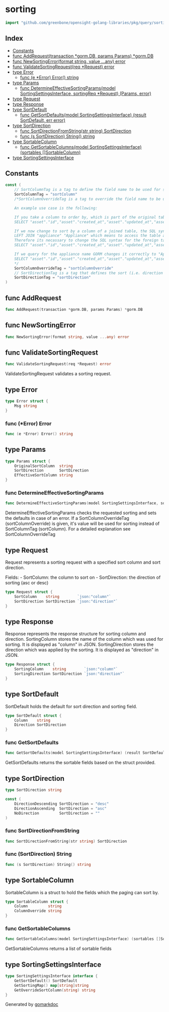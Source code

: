 <!-- Code generated by gomarkdoc. DO NOT EDIT -->

# sorting

```go
import "github.com/greenbone/opensight-golang-libraries/pkg/query/sorting"
```

## Index

- [Constants](<#constants>)
- [func AddRequest\(transaction \*gorm.DB, params Params\) \*gorm.DB](<#AddRequest>)
- [func NewSortingError\(format string, value ...any\) error](<#NewSortingError>)
- [func ValidateSortingRequest\(req \*Request\) error](<#ValidateSortingRequest>)
- [type Error](<#Error>)
  - [func \(e \*Error\) Error\(\) string](<#Error.Error>)
- [type Params](<#Params>)
  - [func DetermineEffectiveSortingParams\(model SortingSettingsInterface, sortingReq \*Request\) \(Params, error\)](<#DetermineEffectiveSortingParams>)
- [type Request](<#Request>)
- [type Response](<#Response>)
- [type SortDefault](<#SortDefault>)
  - [func GetSortDefaults\(model SortingSettingsInterface\) \(result SortDefault, err error\)](<#GetSortDefaults>)
- [type SortDirection](<#SortDirection>)
  - [func SortDirectionFromString\(str string\) SortDirection](<#SortDirectionFromString>)
  - [func \(s SortDirection\) String\(\) string](<#SortDirection.String>)
- [type SortableColumn](<#SortableColumn>)
  - [func GetSortableColumns\(model SortingSettingsInterface\) \(sortables \[\]SortableColumn\)](<#GetSortableColumns>)
- [type SortingSettingsInterface](<#SortingSettingsInterface>)


## Constants

<a name="SortColumnTag"></a>

```go
const (
    // SortColumnTag is a tag to define the field name to be used for sorting
    SortColumnTag = "sortColumn"
    /*SortColumnOverrideTag is a tag to override the field name to be used for sorting.

    An example use case is the following:

    If you take a column to order by, which is part of the original table (like hostname) the SQL syntax is fine - see the generated GORM query below.´.
    SELECT "asset"."id","asset"."created_at","asset"."updated_at","asset"."greenbone_agent_id","asset"."last_authenticated_scan_at","asset"."mac_address","asset"."net_bios_name","asset"."ssh_fingerprint","asset"."has_agent","asset"."has_vt_result","asset"."hostname","asset"."ip","asset"."last_scan_at","asset"."operating_system","asset"."deleted_at","asset"."deleted_by","asset"."source_id","asset"."appliance_id" FROM "asset" LEFT JOIN "appliance" "Appliance" ON "asset"."appliance_id" = "Appliance"."id" LEFT JOIN "installed_software" "InstalledSoftwares" ON "asset"."id" = "InstalledSoftwares"."asset_id" WHERE ("Appliance"."name" ILIKE '%Example%') ORDER BY hostname ASC LIMIT 10

    If we now change to sort by a column of a joined table, the SQL syntax is "TABLENAME"."Columnname". Now see the
    LEFT JOIN "appliance" "Appliance" which means to access the table appliance we now need to use "Appliance" instead of "appliance".
    Therefore its necassary to change the SQL syntax for the foreign table sort.
    SELECT "asset"."id","asset"."created_at","asset"."updated_at","asset"."greenbone_agent_id","asset"."last_authenticated_scan_at","asset"."mac_address","asset"."net_bios_name","asset"."ssh_fingerprint","asset"."has_agent","asset"."has_vt_result","asset"."hostname","asset"."ip","asset"."last_scan_at","asset"."operating_system","asset"."deleted_at","asset"."deleted_by","asset"."source_id","asset"."appliance_id" FROM "asset" LEFT JOIN "appliance" "Appliance" ON "asset"."appliance_id" = "Appliance"."id" LEFT JOIN "installed_software" "InstalledSoftwares" ON "asset"."id" = "InstalledSoftwares"."asset_id" ORDER BY "Appliance"."name" DESC LIMIT 20

    If we query for the appliance name GORM changes it correctly to "Appliance"."name" - see the query below. And the same we now do in our code for the sorting - we change the JOINED field from appliance.name to "Appliance"."name".
    SELECT "asset"."id","asset"."created_at","asset"."updated_at","asset"."greenbone_agent_id","asset"."last_authenticated_scan_at","asset"."mac_address","asset"."net_bios_name","asset"."ssh_fingerprint","asset"."has_agent","asset"."has_vt_result","asset"."hostname","asset"."ip","asset"."last_scan_at","asset"."operating_system","asset"."deleted_at","asset"."deleted_by","asset"."source_id","asset"."appliance_id" FROM "asset" LEFT JOIN "appliance" "Appliance" ON "asset"."appliance_id" = "Appliance"."id" LEFT JOIN "installed_software" "InstalledSoftwares" ON "asset"."id" = "InstalledSoftwares"."asset_id" WHERE ("Appliance"."name" ILIKE '%Example%') ORDER BY hostname ASC LIMIT 10
    */
    SortColumnOverrideTag = "sortColumnOverride"
    // SortDirectionTag is a tag that defines the sort (i.e. direction of sorting); must be a SortDirection
    SortDirectionTag = "sortDirection"
)
```

<a name="AddRequest"></a>
## func AddRequest

```go
func AddRequest(transaction *gorm.DB, params Params) *gorm.DB
```



<a name="NewSortingError"></a>
## func NewSortingError

```go
func NewSortingError(format string, value ...any) error
```



<a name="ValidateSortingRequest"></a>
## func ValidateSortingRequest

```go
func ValidateSortingRequest(req *Request) error
```

ValidateSortingRequest validates a sorting request.

<a name="Error"></a>
## type Error



```go
type Error struct {
    Msg string
}
```

<a name="Error.Error"></a>
### func \(\*Error\) Error

```go
func (e *Error) Error() string
```



<a name="Params"></a>
## type Params



```go
type Params struct {
    OriginalSortColumn  string
    SortDirection       SortDirection
    EffectiveSortColumn string
}
```

<a name="DetermineEffectiveSortingParams"></a>
### func DetermineEffectiveSortingParams

```go
func DetermineEffectiveSortingParams(model SortingSettingsInterface, sortingReq *Request) (Params, error)
```

DetermineEffectiveSortingParams checks the requested sorting and sets the defaults in case of an error. If a SortColumnOverrideTag \(sortColumnOverride\) is given, it's value will be used for sorting instead of SortColumnTag \(sortColumn\). For a detailed explanation see SortColumnOverrideTag

<a name="Request"></a>
## type Request

Request represents a sorting request with a specified sort column and sort direction.

Fields: \- SortColumn: the column to sort on \- SortDirection: the direction of sorting \(asc or desc\)

```go
type Request struct {
    SortColumn    string        `json:"column"`
    SortDirection SortDirection `json:"direction"`
}
```

<a name="Response"></a>
## type Response

Response represents the response structure for sorting column and direction. SortingColumn stores the name of the column which was used for sorting. It is displayed as "column" in JSON. SortingDirection stores the direction which was applied by the sorting. It is displayed as "direction" in JSON.

```go
type Response struct {
    SortingColumn    string        `json:"column"`
    SortingDirection SortDirection `json:"direction"`
}
```

<a name="SortDefault"></a>
## type SortDefault

SortDefault holds the default for sort direction and sorting field.

```go
type SortDefault struct {
    Column    string
    Direction SortDirection
}
```

<a name="GetSortDefaults"></a>
### func GetSortDefaults

```go
func GetSortDefaults(model SortingSettingsInterface) (result SortDefault, err error)
```

GetSortDefaults returns the sortable fields based on the struct provided.

<a name="SortDirection"></a>
## type SortDirection



```go
type SortDirection string
```

<a name="DirectionDescending"></a>

```go
const (
    DirectionDescending SortDirection = "desc"
    DirectionAscending  SortDirection = "asc"
    NoDirection         SortDirection = ""
)
```

<a name="SortDirectionFromString"></a>
### func SortDirectionFromString

```go
func SortDirectionFromString(str string) SortDirection
```



<a name="SortDirection.String"></a>
### func \(SortDirection\) String

```go
func (s SortDirection) String() string
```



<a name="SortableColumn"></a>
## type SortableColumn

SortableColumn is a struct to hold the fields which the paging can sort by.

```go
type SortableColumn struct {
    Column         string
    ColumnOverride string
}
```

<a name="GetSortableColumns"></a>
### func GetSortableColumns

```go
func GetSortableColumns(model SortingSettingsInterface) (sortables []SortableColumn)
```

GetSortableColumns returns a list of sortable fields

<a name="SortingSettingsInterface"></a>
## type SortingSettingsInterface



```go
type SortingSettingsInterface interface {
    GetSortDefault() SortDefault
    GetSortingMap() map[string]string
    GetOverrideSortColumn(string) string
}
```

Generated by [gomarkdoc](<https://github.com/princjef/gomarkdoc>)
